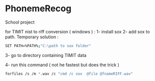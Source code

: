 # PhonemeRecog
School project

for TIMIT nist to riff conversion ( windows ) : 
1- install sox 
2- add sox to path. Temporary solution : 
```bash
SET PATH=%PATH%;"C:\path to sox folder"
```
3- go to directory containing TIMIT data

4- run this command ( not he fastest but does the trick ) 
```bash
forfiles /s /m *.wav /c "cmd /c sox  @file @fnameRIFF.wav"
```
